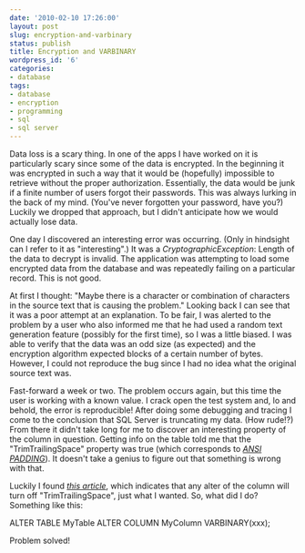 ```yaml
---
date: '2010-02-10 17:26:00'
layout: post
slug: encryption-and-varbinary
status: publish
title: Encryption and VARBINARY
wordpress_id: '6'
categories:
- database
tags:
- database
- encryption
- programming
- sql
- sql server
---
```


Data loss is a scary thing.  In one of the apps I have worked on it is particularly scary since some of the data is encrypted.  In the beginning it was encrypted in such a way that it would be (hopefully) impossible to retrieve without the proper authorization.  Essentially, the data would be junk if a finite number of users forgot their passwords.  This was always lurking in the back of my mind.  (You've never forgotten your password, have you?)  Luckily we dropped that approach, but I didn't anticipate how we would actually lose data.

One day I discovered an interesting error was occurring.  (Only in hindsight can I refer to it as "interesting".)  It was a _CryptographicException_:  Length of the data to decrypt is invalid.  The application was attempting to load some encrypted data from the database and was repeatedly failing on a particular record.  This is not good.

At first I thought:  "Maybe there is a character or combination of characters in the source text that is causing the problem."  Looking back I can see that it was a poor attempt at an explanation.  To be fair, I was alerted to the problem by a user who also informed me that he had used a random text generation feature (possibly for the first time), so I was a little biased.  I was able to verify that the data was an odd size (as expected) and the encryption algorithm expected blocks of a certain number of bytes.  However, I could not reproduce the bug since I had no idea what the original source text was.

Fast-forward a week or two.  The problem occurs again, but this time the user is working with a known value.  I crack open the test system and, lo and behold, the error is reproducible!  After doing some debugging and tracing I come to the conclusion that SQL Server is truncating my data.  (How rude!?)  From there it didn't take long for me to discover an interesting property of the column in question.  Getting info on the table told me that the "TrimTrailingSpace" property was true (which corresponds to [_ANSI PADDING_](http://msdn.microsoft.com/en-us/library/ms187403.aspx)).  It doesn't take a genius to figure out that something is wrong with that.

Luckily I found [_this article_](http://support.microsoft.com/kb/296559), which indicates that any alter of the column will turn off "TrimTrailingSpace", just what I wanted.  So, what did I do?  Something like this:


ALTER TABLE MyTable
ALTER COLUMN MyColumn VARBINARY(xxx);


Problem solved!
